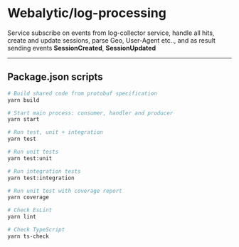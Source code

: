# Webalytic/log-processing

Service subscribe on events from log-collector service, handle all hits, create and update sessions, parse Geo, User-Agent etc.., and as result sending events **SessionCreated**, **SessionUpdated**

---
## Package.json scripts

```bash
# Build shared code from protobuf specification
yarn build

# Start main process: consumer, handler and producer 
yarn start

# Run test, unit + integration
yarn test

# Run unit tests
yarn test:unit

# Run integration tests
yarn test:integration

# Run unit test with coverage report 
yarn coverage

# Check EsLint
yarn lint

# Check TypeScript
yarn ts-check
```